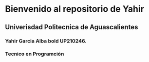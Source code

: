 # Bienvenido al repositorio de Yahir

## Univerisdad Politecnica de Aguascalientes 

### Yahir Garcia Alba  <strong>bold UP210246</strong>.

### Tecnico en Programción 

## 

